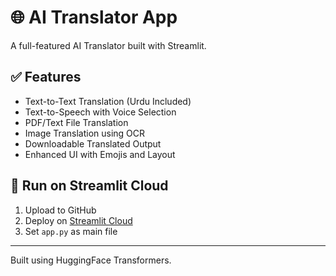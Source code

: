 # 🌐 AI Translator App

A full-featured AI Translator built with Streamlit.

## ✅ Features

- Text-to-Text Translation (Urdu Included)
- Text-to-Speech with Voice Selection
- PDF/Text File Translation
- Image Translation using OCR
- Downloadable Translated Output
- Enhanced UI with Emojis and Layout

## 🚀 Run on Streamlit Cloud

1. Upload to GitHub
2. Deploy on [Streamlit Cloud](https://streamlit.io/cloud)
3. Set `app.py` as main file

---

Built using HuggingFace Transformers.